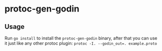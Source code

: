 # protoc-gen-godin

## Usage
Run `go install` to install the `protoc-gen-godin` binary, after that you can use it just
like any other protoc plugin: `protoc -I. --godin_out=. example.proto`
